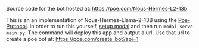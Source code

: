 Source code for the bot hosted at: https://poe.com/Nous-Hermes-L2-13b

This is an an implementation of Nous-Hermes-Llama-2-13B using the [Poe-Protocol](https://developer.poe.com/api-bots/poe-protocol-specification). In order to run this yourself, [setup modal](https://modal.com/docs/guide#getting-started) and then run `modal serve main.py`. The command will deploy this app and output a url. Use that url to create a poe bot at: https://poe.com/create_bot?api=1
